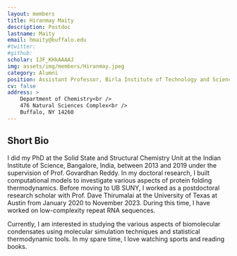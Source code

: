 ```yaml
---
layout: members
title: Hiranmay Maity
description: Postdoc
lastname: Maity
email: hmaity@buffalo.edu
#twitter:
#github:
scholar: IJF_KHkAAAAJ
img: assets/img/members/Hiranmay.jpeg
category: Alumni
position: Assistant Professor, Birla Institute of Technology and Science Dubai
cv: false
address: >
    Department of Chemistry<br />
    476 Natural Sciences Complex<br />
    Buffalo, NY 14260
---
```


## Short Bio

I did my PhD at the Solid State and Structural Chemistry Unit at the Indian Institute of Science, Bangalore, India, between 2013 and 2019 under the supervision of Prof. Govardhan Reddy. In my doctoral research, I built computational models to investigate various aspects of protein folding thermodynamics. Before moving to UB SUNY, I worked as a postdoctoral research scholar with Prof. Dave Thirumalai at the University of Texas at Austin from January 2020 to November 2023. During this time, I have worked on low-complexity repeat RNA sequences.

Currently, I am interested in studying the various aspects of biomolecular condensates using molecular simulation techniques and statistical thermodynamic tools. In my spare time, I love watching sports and reading books.